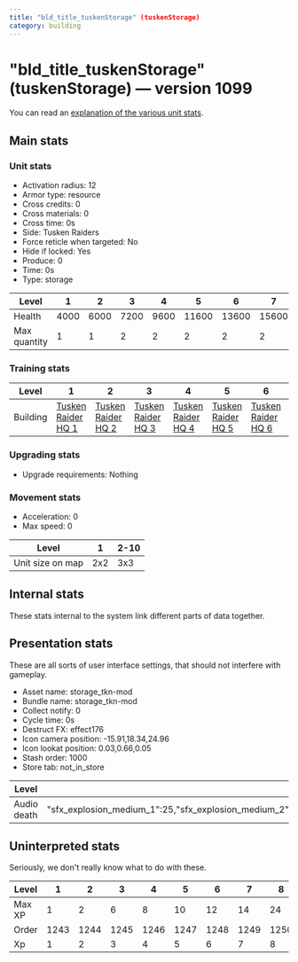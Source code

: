 ```yaml
---
title: "bld_title_tuskenStorage" (tuskenStorage)
category: building
---
```


# "bld_title_tuskenStorage" (tuskenStorage) — version 1099

You can read an [explanation  of the various unit stats](unitexplained.md).

## Main stats

### Unit stats

  * Activation radius: 12
  * Armor type: resource
  * Cross credits: 0
  * Cross materials: 0
  * Cross time: 0s
  * Side: Tusken Raiders
  * Force reticle when targeted: No
  * Hide if locked: Yes
  * Produce: 0
  * Time: 0s
  * Type: storage

|Level       |1   |2   |3   |4   |5    |6    |7    |8    |9    |10   |
|------------|----|----|----|----|-----|-----|-----|-----|-----|-----|
|Health      |4000|6000|7200|9600|11600|13600|15600|17600|19600|21600|
|Max quantity|1   |1   |2   |2   |2    |2    |2    |3    |4    |4    |


### Training stats

|Level   |1                                  |2                                  |3                                  |4                                  |5                                  |6                                  |7                                                  |8                                                  |9                                                  |10                                                  |
|--------|-----------------------------------|-----------------------------------|-----------------------------------|-----------------------------------|-----------------------------------|-----------------------------------|---------------------------------------------------|---------------------------------------------------|---------------------------------------------------|----------------------------------------------------|
|Building|[Tusken Raider HQ 1](tuskenHQ.html)|[Tusken Raider HQ 2](tuskenHQ.html)|[Tusken Raider HQ 3](tuskenHQ.html)|[Tusken Raider HQ 4](tuskenHQ.html)|[Tusken Raider HQ 5](tuskenHQ.html)|[Tusken Raider HQ 6](tuskenHQ.html)|["bld_title_tuskenHQLocked" 7](tuskenHQLocked.html)|["bld_title_tuskenHQLocked" 8](tuskenHQLocked.html)|["bld_title_tuskenHQLocked" 9](tuskenHQLocked.html)|["bld_title_tuskenHQLocked" 10](tuskenHQLocked.html)|


### Upgrading stats

  * Upgrade requirements: Nothing

### Movement stats

  * Acceleration: 0
  * Max speed: 0

|Level           |1  |2-10|
|----------------|---|----|
|Unit size on map|2x2|3x3 |


## Internal stats

These stats internal to the system link different parts of data together.


## Presentation stats

These are all sorts of user interface settings, that should not interfere with gameplay.

  * Asset name: storage_tkn-mod
  * Bundle name: storage_tkn-mod
  * Collect notify: 0
  * Cycle time: 0s
  * Destruct FX: effect176
  * Icon camera position: -15.91,18.34,24.96
  * Icon lookat position: 0.03,0.66,0.05
  * Stash order: 1000
  * Store tab: not_in_store

|Level      |1                                                                                                              |2                                                                                                              |3                                                                                                              |4                                                                                                              |5                                                                                                              |6                                                                                                              |7                                                                                                              |8                                                                                                              |9                                                                                                              |10                                                                                                             |
|-----------|---------------------------------------------------------------------------------------------------------------|---------------------------------------------------------------------------------------------------------------|---------------------------------------------------------------------------------------------------------------|---------------------------------------------------------------------------------------------------------------|---------------------------------------------------------------------------------------------------------------|---------------------------------------------------------------------------------------------------------------|---------------------------------------------------------------------------------------------------------------|---------------------------------------------------------------------------------------------------------------|---------------------------------------------------------------------------------------------------------------|---------------------------------------------------------------------------------------------------------------|
|Audio death|"sfx_explosion_medium_1":25,"sfx_explosion_medium_2":25,"sfx_explosion_medium_3":25,"sfx_explosion_medium_4":45|"sfx_explosion_medium_1":25,"sfx_explosion_medium_2":25,"sfx_explosion_medium_3":25,"sfx_explosion_medium_4":46|"sfx_explosion_medium_1":25,"sfx_explosion_medium_2":25,"sfx_explosion_medium_3":25,"sfx_explosion_medium_4":47|"sfx_explosion_medium_1":25,"sfx_explosion_medium_2":25,"sfx_explosion_medium_3":25,"sfx_explosion_medium_4":48|"sfx_explosion_medium_1":25,"sfx_explosion_medium_2":25,"sfx_explosion_medium_3":25,"sfx_explosion_medium_4":49|"sfx_explosion_medium_1":25,"sfx_explosion_medium_2":25,"sfx_explosion_medium_3":25,"sfx_explosion_medium_4":50|"sfx_explosion_medium_1":25,"sfx_explosion_medium_2":25,"sfx_explosion_medium_3":25,"sfx_explosion_medium_4":51|"sfx_explosion_medium_1":25,"sfx_explosion_medium_2":25,"sfx_explosion_medium_3":25,"sfx_explosion_medium_4":52|"sfx_explosion_medium_1":25,"sfx_explosion_medium_2":25,"sfx_explosion_medium_3":25,"sfx_explosion_medium_4":53|"sfx_explosion_medium_1":25,"sfx_explosion_medium_2":25,"sfx_explosion_medium_3":25,"sfx_explosion_medium_4":54|


## Uninterpreted stats

Seriously, we don't really know what to do with these.

|Level |1   |2   |3   |4   |5   |6   |7   |8   |9   |10  |
|------|----|----|----|----|----|----|----|----|----|----|
|Max XP|1   |2   |6   |8   |10  |12  |14  |24  |36  |40  |
|Order |1243|1244|1245|1246|1247|1248|1249|1250|1251|1252|
|Xp    |1   |2   |3   |4   |5   |6   |7   |8   |9   |10  |


